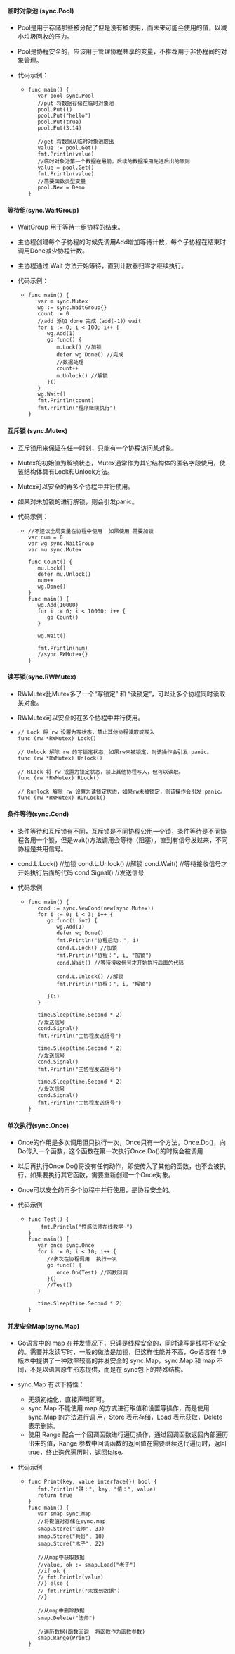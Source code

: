 #### **临时对象池** (sync.Pool)

+ Pool是用于存储那些被分配了但是没有被使用，而未来可能会使用的值，以减小垃圾回收的压力。

+ Pool是协程安全的，应该用于管理协程共享的变量，不推荐用于非协程间的对象管理。

+ 代码示例：

  + ```
    func main() {
       var pool sync.Pool
       //put 将数据存储在临时对象池
       pool.Put(1)
       pool.Put("hello")
       pool.Put(true)
       pool.Put(3.14)
    
       //get 将数据从临时对象池取出
       value := pool.Get()
       fmt.Println(value)
       //临时对象池第一个数据在最前，后续的数据采用先进后出的原则
       value = pool.Get()
       fmt.Println(value)
       //需要函数类型变量
       pool.New = Demo
    }
    ```

 #### 等待组(sync.WaitGroup)

+ WaitGroup 用于等待一组协程的结束。

+ 主协程创建每个子协程的时候先调用Add增加等待计数，每个子协程在结束时调用Done减少协程计数。

+ 主协程通过 Wait 方法开始等待，直到计数器归零才继续执行。

+ 代码示例：

  + ```
    func main() {
       var m sync.Mutex
       wg := sync.WaitGroup{}
       count := 0
       //add 添加 done 完成（add(-1)）wait
       for i := 0; i < 100; i++ {
          wg.Add(1)
          go func() {
             m.Lock() //加锁
             defer wg.Done() //完成
             //数据处理
             count++
             m.Unlock() //解锁
          }()
       }
       wg.Wait()
       fmt.Println(count)
       fmt.Println("程序继续执行")
    }
    ```


#### 互斥锁 (sync.Mutex)

+ 互斥锁用来保证在任一时刻，只能有一个协程访问某对象。

+ Mutex的初始值为解锁状态，Mutex通常作为其它结构体的匿名字段使用，使该结构体具有Lock和Unlock方法。

+ Mutex可以安全的再多个协程中并行使用。

+ 如果对未加锁的进行解锁，则会引发panic。

+ 代码示例：

  + ```
    //不建议全局变量在协程中使用  如果使用 需要加锁
    var num = 0
    var wg sync.WaitGroup
    var mu sync.Mutex
    
    func Count() {
       mu.Lock()
       defer mu.Unlock()
       num++
       wg.Done()
    }
    func main() {
       wg.Add(10000)
       for i := 0; i < 10000; i++ {
          go Count()
       }
    
       wg.Wait()
    
       fmt.Println(num)
       //sync.RWMutex{}
    }
    ```

#### 读写锁(sync.RWMutex)

+ RWMutex比Mutex多了一个“写锁定” 和 “读锁定”，可以让多个协程同时读取某对象。

+ RWMutex可以安全的在多个协程中并行使用。

+ ```
  // Lock 将 rw 设置为写状态，禁止其他协程读取或写入
  func (rw *RWMutex) Lock()
  
  // Unlock 解除 rw 的写锁定状态，如果rw未被锁定，则该操作会引发 panic。
  func (rw *RWMutex) Unlock()
  
  // RLock 将 rw 设置为锁定状态，禁止其他协程写入，但可以读取。
  func (rw *RWMutex) RLock()
  
  // Runlock 解除 rw 设置为读锁定状态，如果rw未被锁定，则该操作会引发 panic。
  func (rw *RWMutex) RUnLock()
  ```

####  条件等待(sync.Cond)

+ 条件等待和互斥锁有不同，互斥锁是不同协程公用一个锁，条件等待是不同协程各用一个锁，但是wait()方法调用会等待（阻塞），直到有信号发过来，不同协程是共用信号。

+ cond.L.Lock() //加锁
  cond.L.Unlock() //解锁
  cond.Wait()	//等待接收信号才开始执行后面的代码
  cond.Signal() //发送信号

+ 代码示例

  + ```
    func main() {
       cond := sync.NewCond(new(sync.Mutex))
       for i := 0; i < 3; i++ {
          go func(i int) {
             wg.Add(1)
             defer wg.Done()
             fmt.Println("协程启动：", i)
             cond.L.Lock() //加锁
             fmt.Println("协程：", i, "加锁")
             cond.Wait() //等待接收信号才开始执行后面的代码
    			
             cond.L.Unlock() //解锁
             fmt.Println("协程：", i, "解锁")
    
          }(i)
       }
    
       time.Sleep(time.Second * 2)
       //发送信号
       cond.Signal()
       fmt.Println("主协程发送信号")
    
       time.Sleep(time.Second * 2)
       //发送信号
       cond.Signal()
       fmt.Println("主协程发送信号")
    
       time.Sleep(time.Second * 2)
       //发送信号
       cond.Signal()
       fmt.Println("主协程发送信号")
    }
    ```



#### 单次执行(sync.Once)

+ Once的作用是多次调用但只执行一次，Once只有一个方法，Once.Do()，向Do传入一个函数，这个函数在第一次执行Once.Do()的时候会被调用
+ 以后再执行Once.Do()将没有任何动作，即使传入了其他的函数，也不会被执行，如果要执行其它函数，需要重新创建一个Once对象。
+ Once可以安全的再多个协程中并行使用，是协程安全的。

+ 代码示例

  + ```
    func Test() {
    	fmt.Println("性感法师在线教学~")
    }
    func main() {
       var once sync.Once
       for i := 0; i < 10; i++ {
          //多次在协程调用  执行一次
          go func() {
             once.Do(Test) //函数回调
          }()
          //Test()
       }
    
       time.Sleep(time.Second * 2)
    }
    ```

#### 并发安全Map(sync.Map)

+ Go语言中的 map 在并发情况下，只读是线程安全的，同时读写是线程不安全的。需要并发读写时，一般的做法是加锁，但这样性能并不高，Go语言在 1.9 版本中提供了一种效率较高的并发安全的 sync.Map，sync.Map 和 map 不同，不是以语言原生形态提供，而是在 sync包下的特殊结构。
+ sync.Map 有以下特性：
  + 无须初始化，直接声明即可。
  + sync.Map 不能使用 map 的方式进行取值和设置等操作，而是使用 sync.Map 的方法进行调
    用，Store 表示存储，Load 表示获取，Delete 表示删除。
  + 使用 Range 配合一个回调函数进行遍历操作，通过回调函数返回内部遍历出来的值，Range
    参数中回调函数的返回值在需要继续迭代遍历时，返回 true，终止迭代遍历时，返回false。

+ 代码示例

  + ```
    func Print(key, value interface{}) bool {
       fmt.Println("键：", key, "值：", value)
       return true
    }
    func main() {
       var smap sync.Map
       //将键值对存储在sync.map
       smap.Store("法师", 33)
       smap.Store("兵哥", 18)
       smap.Store("木子", 22)
    
       //从map中获取数据
       //value, ok := smap.Load("老子")
       //if ok {
       // fmt.Println(value)
       //} else {
       // fmt.Println("未找到数据")
       //}
    
       //从map中删除数据
       smap.Delete("法师")
    
       //遍历数据(函数回调  将函数作为函数参数)
       smap.Range(Print)
    }
    ```



















